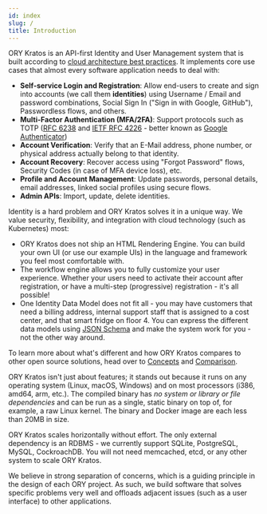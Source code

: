 ```yaml
---
id: index
slug: /
title: Introduction
---
```


ORY Kratos is an API-first Identity and User Management system that is built
according to
[cloud architecture best practices](https://www.ory.sh/docs/ecosystem/software-architecture-philosophy/).
It implements core use cases that almost every software application needs to
deal with:

- **Self-service Login and Registration**: Allow end-users to create and sign
  into accounts (we call them **identities**) using Username / Email and
  password combinations, Social Sign In ("Sign in with Google, GitHub"),
  Passwordless flows, and others.
- **Multi-Factor Authentication (MFA/2FA)**: Support protocols such as TOTP
  ([RFC 6238](https://tools.ietf.org/html/rfc6238) and
  [IETF RFC 4226](https://tools.ietf.org/html/rfc4226) - better known as
  [Google Authenticator](https://en.wikipedia.org/wiki/Google_Authenticator))
- **Account Verification**: Verify that an E-Mail address, phone number, or
  physical address actually belong to that identity.
- **Account Recovery**: Recover access using "Forgot Password" flows, Security
  Codes (in case of MFA device loss), etc.
- **Profile and Account Management**: Update passwords, personal details, email
  addresses, linked social profiles using secure flows.
- **Admin APIs**: Import, update, delete identities.

Identity is a hard problem and ORY Kratos solves it in a unique way. We value
security, flexibility, and integration with cloud technology (such as
Kubernetes) most:

- ORY Kratos does not ship an HTML Rendering Engine. You can build your own UI
  (or use our example UIs) in the language and framework you feel most
  comfortable with.
- The workflow engine allows you to fully customize your user experience. Whether
  your users need to activate their account after registration, or have a
  multi-step (progressive) registration - it's all possible!
- One Identity Data Model does not fit all - you may have customers that need a
  billing address, internal support staff that is assigned to a cost center, and
  that smart fridge on floor 4. You can express the different data models using
  [JSON Schema](https://json-schema.org/) and make the system work for you - not
  the other way around.

To learn more about what's different and how ORY Kratos compares to other open
source solutions, head over to [Concepts](./concepts/index.md) and
[Comparison](./further-reading/comparison.md).

ORY Kratos isn't just about features; it stands out because it runs on any
operating system (Linux, macOS, Windows) and on most processors (i386, amd64,
arm, etc.). The compiled binary has _no system or library or file dependencies_
and can be run as a single, static binary on top of, for example, a raw Linux
kernel. The binary and Docker image are each less than 20MB in size.

ORY Kratos scales horizontally without effort. The only external dependency is
an RDBMS - we currently support SQLite, PostgreSQL, MySQL, CockroachDB. You will
not need memcached, etcd, or any other system to scale ORY Kratos.

We believe in strong separation of concerns, which is a guiding principle in the
design of each ORY project. As such, we build software that solves specific
problems very well and offloads adjacent issues (such as a user interface) to
other applications.
